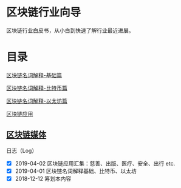 # 区块链行业向导
区块链行业白皮书，从小白到快速了解行业最近进展。

# 目录

[区块链名词解释-基础篇](
https://github.com/lihuadong/blockchain_guide/blob/master/%E5%8C%BA%E5%9D%97%E9%93%BE%E5%90%8D%E8%AF%8D%E8%A7%A3%E9%87%8A-%E5%9F%BA%E7%A1%80%E7%AF%87.md)

[区块链名词解释-比特币篇](https://github.com/lihuadong/blockchain_guide/blob/master/%E5%8C%BA%E5%9D%97%E9%93%BE%E6%8A%80%E6%9C%AF%E6%9C%AF%E8%AF%AD%E8%A1%A8%20-%20%E6%AF%94%E7%89%B9%E5%B8%81%E7%AF%87.md)

[区块链名词解释-以太坊篇](https://github.com/lihuadong/blockchain_guide/blob/master/%E5%8C%BA%E5%9D%97%E9%93%BE%E6%8A%80%E6%9C%AF%E6%9C%AF%E8%AF%AD%E8%A1%A8%20-%20%E4%BB%A5%E5%A4%AA%E5%9D%8A%E7%AF%87.md)

[区块链应用](https://github.com/lihuadong/blockchain_guide/blob/master/%E5%8C%BA%E5%9D%97%E9%93%BE%E5%BA%94%E7%94%A8.md)

[区块链媒体](https://github.com/lihuadong/blockchain_guide/blob/master/%E5%8C%BA%E5%9D%97%E9%93%BE%E5%AA%92%E4%BD%93.md)
---
日志（Log）

- [X] 2019-04-02  区块链应用汇集：慈善、出版、医疗、安全、出行 etc.
- [x] 2019-04-01  区块链名词解释基础、比特币、以太坊
- [X] 2018-12-12  筹划本内容

